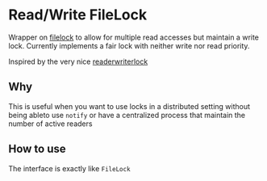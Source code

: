 # Read/Write FileLock
Wrapper on [filelock](https://github.com/benediktschmitt/py-filelock) to allow for multiple read accesses but maintain a write lock. Currently implements a fair lock with neither write nor read priority.

Inspired by the very nice [readerwriterlock](https://github.com/elarivie/pyReaderWriterLock)

## Why

This is useful when you want to use locks in a distributed setting without being ableto use `notify` or have a centralized process that maintain the number of active readers

## How to use

The interface is exactly like `FileLock`

